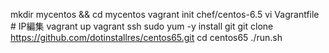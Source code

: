 mkdir mycentos && cd mycentos
vagrant init chef/centos-6.5
vi Vagrantfile # IP編集
vagrant up
vagrant ssh
sudo yum -y install git
git clone https://github.com/dotinstallres/centos65.git
cd centos65
./run.sh


